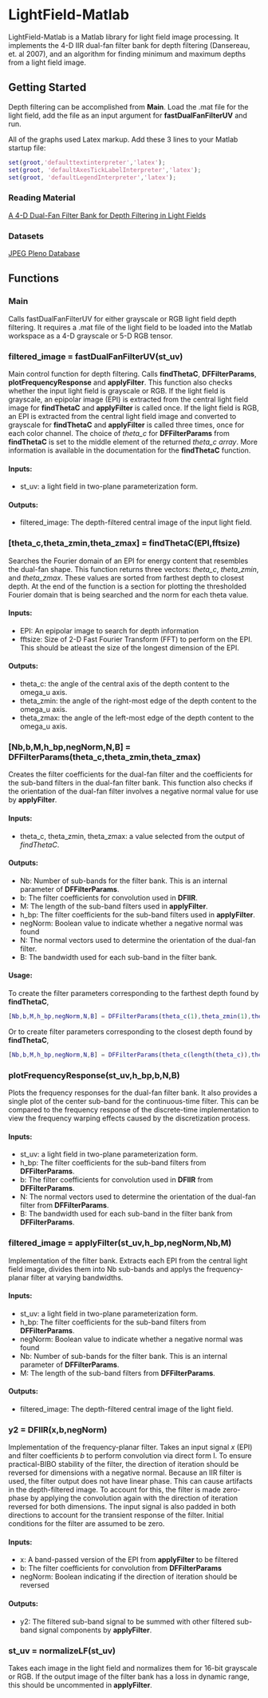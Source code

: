# LightField-Matlab
LightField-Matlab is a Matlab library for light field image processing. It implements the 4-D IIR dual-fan filter bank for depth filtering (Dansereau, et. al 2007), and an algorithm for finding minimum and maximum depths from a light field image.

## Getting Started
Depth filtering can be accomplished from **Main**. Load the .mat file for the light field, add the file as an input argument for **fastDualFanFilterUV** and run.

All of the graphs used Latex markup. Add these 3 lines to your Matlab startup file:
```Matlab
set(groot,'defaulttextinterpreter','latex');  
set(groot, 'defaultAxesTickLabelInterpreter','latex');  
set(groot, 'defaultLegendInterpreter','latex');
```

### Reading Material

[A 4-D Dual-Fan Filter Bank for Depth Filtering in Light Fields](https://ieeexplore.ieee.org/stamp/stamp.jsp?tp=&arnumber=4063539)

### Datasets

[JPEG Pleno Database](https://jpeg.org/plenodb/)

## Functions

### Main
Calls fastDualFanFilterUV for either grayscale or RGB light field depth filtering. It requires a .mat file of the light field to be loaded into the Matlab workspace as a 4-D grayscale or 5-D RGB tensor.

### filtered_image = fastDualFanFilterUV(st_uv)
Main control function for depth filtering. Calls **findThetaC**, **DFFilterParams**, **plotFrequencyResponse** and **applyFilter**. This function also checks whether the input light field is grayscale or RGB. If the light field is grayscale, an epipolar image (EPI) is extracted from the central light field image for **findThetaC** and **applyFilter** is called once. If the light field is RGB, an EPI is extracted from the central light field image and converted to grayscale for **findThetaC** and **applyFilter** is called three times, once for each color channel. The choice of *theta_c* for **DFFilterParams** from **findThetaC** is set to the middle element of the returned *theta_c array*. More information is available in the documentation for the **findThetaC** function.

#### Inputs:
* st_uv: a light field in two-plane parameterization form.

#### Outputs:
* filtered_image: The depth-filtered central image of the input light field.


### [theta_c,theta_zmin,theta_zmax] = findThetaC(EPI,fftsize)
Searches the Fourier domain of an EPI for energy content that resembles the dual-fan shape. This function returns three vectors: *theta_c*, *theta_zmin*, and *theta_zmax*. These values are sorted from farthest depth to closest depth. At the end of the function is a section for plotting the thresholded Fourier domain that is being searched and the norm for each theta value.

#### Inputs:
* EPI: An epipolar image to search for depth information
* fftsize: Size of 2-D Fast Fourier Transform (FFT) to perform on the EPI. This should be atleast the size of the longest dimension of the EPI.

#### Outputs:
* theta_c: the angle of the central axis of the depth content to the omega_u axis.
* theta_zmin: the angle of the right-most edge of the depth content to the omega_u axis.
* theta_zmax: the angle of the left-most edge of the depth content to the omega_u axis.

### [Nb,b,M,h_bp,negNorm,N,B] = DFFilterParams(theta_c,theta_zmin,theta_zmax)
Creates the filter coefficients for the dual-fan filter and the coefficients for the sub-band filters in the dual-fan filter bank. This function also checks if the orientation of the dual-fan filter involves a negative normal value for use by **applyFilter**.

#### Inputs:
* theta_c, theta_zmin, theta_zmax: a value selected from the output of *findThetaC*.

#### Outputs:
* Nb: Number of sub-bands for the filter bank. This is an internal parameter of **DFFilterParams**.
* b: The filter coefficients for convolution used in **DFIIR**.
* M: The length of the sub-band filters used in **applyFilter**.
* h_bp: The filter coefficients for the sub-band filters used in **applyFilter**.
* negNorm: Boolean value to indicate whether a negative normal was found
* N: The normal vectors used to determine the orientation of the dual-fan filter.
* B: The bandwidth used for each sub-band in the filter bank.

#### Usage:
To create the filter parameters corresponding to the farthest depth found by **findThetaC**,
```Matlab
[Nb,b,M,h_bp,negNorm,N,B] = DFFilterParams(theta_c(1),theta_zmin(1),theta_zmax(1))
```
Or to create filter parameters corresponding to the closest depth found by **findThetaC**,
```Matlab
[Nb,b,M,h_bp,negNorm,N,B] = DFFilterParams(theta_c(length(theta_c)),theta_zmin(length(theta_zmin)),theta_zmax(length(theta_zmax)))
```

### plotFrequencyResponse(st_uv,h_bp,b,N,B)
Plots the frequency responses for the dual-fan filter bank. It also provides a single plot of the center sub-band for the continuous-time filter. This can be compared to the frequency response of the discrete-time implementation to view the frequency warping effects caused by the discretization process.

#### Inputs:
* st_uv: a light field in two-plane parameterization form.
* h_bp: The filter coefficients for the sub-band filters from **DFFilterParams**.
* b: The filter coefficients for convolution used in **DFIIR** from **DFFilterParams**.
* N: The normal vectors used to determine the orientation of the dual-fan filter from **DFFilterParams**.
* B: The bandwidth used for each sub-band in the filter bank from **DFFilterParams**.

### filtered_image = applyFilter(st_uv,h_bp,negNorm,Nb,M)
Implementation of the filter bank. Extracts each EPI from the central light field image, divides them into Nb sub-bands and applys the frequency-planar filter at varying bandwidths.

#### Inputs:
* st_uv: a light field in two-plane parameterization form.
* h_bp: The filter coefficients for the sub-band filters from **DFFilterParams**.
* negNorm: Boolean value to indicate whether a negative normal was found
* Nb: Number of sub-bands for the filter bank. This is an internal parameter of **DFFilterParams**.
* M: The length of the sub-band filters from **DFFilterParams**.

#### Outputs:
* filtered_image: The depth-filtered central image of the light field.

### y2 = DFIIR(x,b,negNorm)
Implementation of the frequency-planar filter. Takes an input signal *x* (EPI) and filter coefficients *b* to perform convolution via direct form I. To ensure practical-BIBO stability of the filter, the direction of iteration should be reversed for dimensions with a negative normal. Because an IIR filter is used, the filter output does not have linear phase. This can cause artifacts in the depth-filtered image. To account for this, the filter is made zero-phase by applying the convolution again with the direction of iteration reversed for both dimensions. The input signal is also padded in both directions to account for the transient response of the filter. Initial conditions for the filter are assumed to be zero.

#### Inputs:
* x: A band-passed version of the EPI from **applyFilter** to be filtered
* b: The filter coefficients for convolution from **DFFilterParams**
* negNorm: Boolean indicating if the direction of iteration should be reversed

#### Outputs:
* y2: The filtered sub-band signal to be summed with other filtered sub-band signal components by **applyFilter**.

### st_uv = normalizeLF(st_uv)
Takes each image in the light field and normalizes them for 16-bit grayscale or RGB. If the output image of the filter bank has a loss in dynamic range, this should be uncommented in **applyFilter**.
